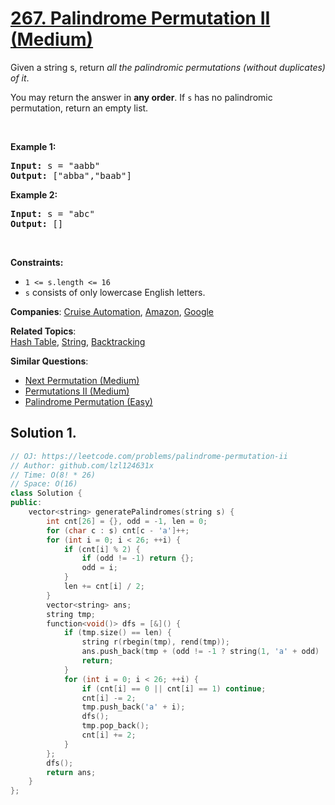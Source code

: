 # [267. Palindrome Permutation II (Medium)](https://leetcode.com/problems/palindrome-permutation-ii)

<p>Given a string s, return <em>all the palindromic permutations (without duplicates) of it</em>.</p>
<p>You may return the answer in <strong>any order</strong>. If <code>s</code> has no palindromic permutation, return an empty list.</p>
<p>&nbsp;</p>
<p><strong class="example">Example 1:</strong></p>
<pre><strong>Input:</strong> s = "aabb"
<strong>Output:</strong> ["abba","baab"]
</pre>
<p><strong class="example">Example 2:</strong></p>
<pre><strong>Input:</strong> s = "abc"
<strong>Output:</strong> []
</pre>
<p>&nbsp;</p>
<p><strong>Constraints:</strong></p>
<ul>
	<li><code>1 &lt;= s.length &lt;= 16</code></li>
	<li><code>s</code> consists of only lowercase English letters.</li>
</ul>

**Companies**:
[Cruise Automation](https://leetcode.com/company/cruise-automation), [Amazon](https://leetcode.com/company/amazon), [Google](https://leetcode.com/company/google)

**Related Topics**:  
[Hash Table](https://leetcode.com/tag/hash-table/), [String](https://leetcode.com/tag/string/), [Backtracking](https://leetcode.com/tag/backtracking/)

**Similar Questions**:
* [Next Permutation (Medium)](https://leetcode.com/problems/next-permutation/)
* [Permutations II (Medium)](https://leetcode.com/problems/permutations-ii/)
* [Palindrome Permutation (Easy)](https://leetcode.com/problems/palindrome-permutation/)

## Solution 1.

```cpp
// OJ: https://leetcode.com/problems/palindrome-permutation-ii
// Author: github.com/lzl124631x
// Time: O(8! * 26)
// Space: O(16)
class Solution {
public:
    vector<string> generatePalindromes(string s) {
        int cnt[26] = {}, odd = -1, len = 0;
        for (char c : s) cnt[c - 'a']++;
        for (int i = 0; i < 26; ++i) {
            if (cnt[i] % 2) {
                if (odd != -1) return {};
                odd = i;
            }
            len += cnt[i] / 2;
        }
        vector<string> ans;
        string tmp;
        function<void()> dfs = [&]() {
            if (tmp.size() == len) {
                string r(rbegin(tmp), rend(tmp));
                ans.push_back(tmp + (odd != -1 ? string(1, 'a' + odd) : "") + r);
                return;
            }
            for (int i = 0; i < 26; ++i) {
                if (cnt[i] == 0 || cnt[i] == 1) continue;
                cnt[i] -= 2;
                tmp.push_back('a' + i);
                dfs();
                tmp.pop_back();
                cnt[i] += 2;
            }
        };
        dfs();
        return ans;
    }
};
```
